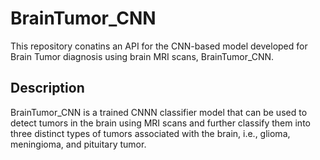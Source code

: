 # BrainTumor_CNN

This repository conatins an API for the CNN-based model developed for Brain Tumor diagnosis using brain MRI scans, BrainTumor_CNN.

## Description

BrainTumor_CNN is a trained CNNN classifier model that can be used to detect tumors in the brain using MRI scans and further classify them into three distinct types of tumors 
associated with the brain, i.e., glioma, meningioma, and pituitary tumor. 
